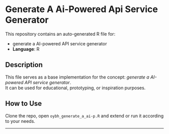 # Generate A Ai-Powered Api Service Generator

This repository contains an auto-generated R file for:

- generate a AI-powered API service generator
- **Language**: R

## Description

This file serves as a base implementation for the concept: *generate a AI-powered API service generator*.  
It can be used for educational, prototyping, or inspiration purposes.

## How to Use

Clone the repo, open `oybh_generate_a_ai-p.R` and extend or run it according to your needs.

---


